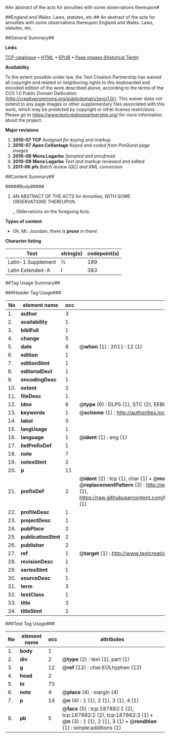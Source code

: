 #An abstract of the acts for annuities with some observations thereupon#

##England and Wales. Laws, statutes, etc.##
An abstract of the acts for annuities with some observations thereupon
England and Wales. Laws, statutes, etc.

##General Summary##

**Links**

[TCP catalogue](http://www.ota.ox.ac.uk/tcp/)  • 
[HTML](http://tei.it.ox.ac.uk/tcp/Texts-HTML/free/B09/B09008.html)  • 
[EPUB](http://tei.it.ox.ac.uk/tcp/Texts-EPUB/free/B09/B09008.epub) • 
[Page images (Historical Texts)](https://historicaltexts.jisc.ac.uk/eebo-62369187e)

**Availability**

To the extent possible under law, the Text Creation Partnership has waived all copyright and related or neighboring rights to this keyboarded and encoded edition of the work described above, according to the terms of the CC0 1.0 Public Domain Dedication (http://creativecommons.org/publicdomain/zero/1.0/). This waiver does not extend to any page images or other supplementary files associated with this work, which may be protected by copyright or other license restrictions. Please go to https://www.textcreationpartnership.org/ for more information about the project.

**Major revisions**

1. __2010-07__ __TCP__ *Assigned for keying and markup*
1. __2010-07__ __Apex CoVantage__ *Keyed and coded from ProQuest page images*
1. __2010-08__ __Mona Logarbo__ *Sampled and proofread*
1. __2010-08__ __Mona Logarbo__ *Text and markup reviewed and edited*
1. __2011-06__ __pfs__ *Batch review (QC) and XML conversion*

##Content Summary##

#####Body#####

1. AN ABSTRACT OF THE ACTS for Annuities, WITH SOME OBSERVATIONS THEREUPON.

    _ Obſervations on the foregoing Acts.

**Types of content**

  * Oh, Mr. Jourdain, there is **prose** in there!

**Character listing**


|Text|string(s)|codepoint(s)|
|---|---|---|
|Latin-1 Supplement|½|189|
|Latin Extended-A|ſ|383|

##Tag Usage Summary##

###Header Tag Usage###

|No|element name|occ|attributes|
|---|---|---|---|
|1.|__author__|3||
|2.|__availability__|1||
|3.|__biblFull__|1||
|4.|__change__|5||
|5.|__date__|8| @__when__ (1) : 2011-12 (1)|
|6.|__edition__|1||
|7.|__editionStmt__|1||
|8.|__editorialDecl__|1||
|9.|__encodingDesc__|1||
|10.|__extent__|2||
|11.|__fileDesc__|1||
|12.|__idno__|6| @__type__ (6) : DLPS (1), STC (2), EEBO-CITATION (1), OCLC (1), VID (1)|
|13.|__keywords__|1| @__scheme__ (1) : http://authorities.loc.gov/ (1)|
|14.|__label__|5||
|15.|__langUsage__|1||
|16.|__language__|1| @__ident__ (1) : eng (1)|
|17.|__listPrefixDef__|1||
|18.|__note__|7||
|19.|__notesStmt__|2||
|20.|__p__|11||
|21.|__prefixDef__|2| @__ident__ (2) : tcp (1), char (1)  •  @__matchPattern__ (2) : ([0-9\-]+):([0-9IVX]+) (1), (.+) (1)  •  @__replacementPattern__ (2) : http://eebo.chadwyck.com/downloadtiff?vid=$1&page=$2 (1), https://raw.githubusercontent.com/textcreationpartnership/Texts/master/tcpchars.xml#$1 (1)|
|22.|__profileDesc__|1||
|23.|__projectDesc__|1||
|24.|__pubPlace__|2||
|25.|__publicationStmt__|2||
|26.|__publisher__|2||
|27.|__ref__|1| @__target__ (1) : http://www.textcreationpartnership.org/docs/. (1)|
|28.|__revisionDesc__|1||
|29.|__seriesStmt__|1||
|30.|__sourceDesc__|1||
|31.|__term__|3||
|32.|__textClass__|1||
|33.|__title__|3||
|34.|__titleStmt__|2||


###Text Tag Usage###

|No|element name|occ|attributes|
|---|---|---|---|
|1.|__body__|1||
|2.|__div__|2| @__type__ (2) : text (1), part (1)|
|3.|__g__|12| @__ref__ (12) : char:EOLhyphen (12)|
|4.|__head__|2||
|5.|__hi__|73||
|6.|__note__|4| @__place__ (4) : margin (4)|
|7.|__p__|14| @__n__ (4) : 1 (1), 2 (1), 3 (1), 4 (1)|
|8.|__pb__|5| @__facs__ (5) : tcp:187882:1 (2), tcp:187882:2 (2), tcp:187882:3 (1)  •  @__n__ (3) : 1 (1), 2 (1), 3 (1)  •  @__rendition__ (1) : simple:additions (1)|
